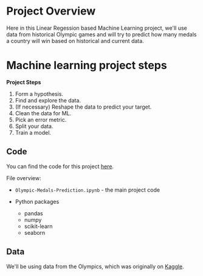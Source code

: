 # Project Overview

Here in this Linear Regession based Machine Learning project, we'll use data from historical Olympic games and will try to predict how many medals a country will win based on historical and current data.


# Machine learning project steps

**Project Steps**

1. Form a hypothesis.
2. Find and explore the data.
3. (If necessary) Reshape the data to predict your target.
4. Clean the data for ML.
5. Pick an error metric.
6. Split your data.
7. Train a model.

## Code

You can find the code for this project [here](https://github.com/Harshj-Git-Hub/Olympic-Medals-Prediction/tree/main).

File overview:

* `Olympic-Medals-Prediction.ipynb` - the main project code


* Python packages
    * pandas
    * numpy
    * scikit-learn
    * seaborn


## Data

We'll be using data from the Olympics, which was originally on [Kaggle](https://www.kaggle.com/datasets/heesoo37/120-years-of-olympic-history-athletes-and-results).

